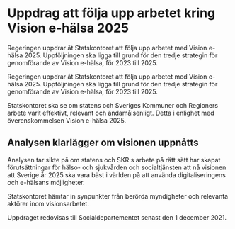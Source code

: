 # Uppdrag att följa upp arbetet kring Vision e-hälsa 2025

Regeringen uppdrar åt Statskontoret att följa upp arbetet med Vision e-hälsa 2025. Uppföljningen ska ligga till grund för den tredje strategin för genomförande av Vision e-hälsa, för 2023 till 2025.

Regeringen uppdrar åt Statskontoret att följa upp arbetet med Vision e-hälsa 2025. Uppföljningen ska ligga till grund för den tredje strategin för genomförande av Vision e-hälsa, för 2023 till 2025.

Statskontoret ska se om statens och Sveriges Kommuner och Regioners arbete varit effektivt, relevant och ändamålsenligt. Detta i enlighet med överenskommelsen Vision e-hälsa 2025.

## Analysen klarlägger om visionen uppnåtts

Analysen tar sikte på om statens och SKR:s arbete på rätt sätt har skapat förutsättningar för hälso- och sjukvården och socialtjänsten att nå visionen att Sverige år 2025 ska vara bäst i världen på att använda digitaliseringens och e-hälsans möjligheter.

Statskontoret hämtar in synpunkter från berörda myndigheter och relevanta aktörer inom visionsarbetet.

Uppdraget redovisas till Socialdepartementet senast den 1 december 2021.
